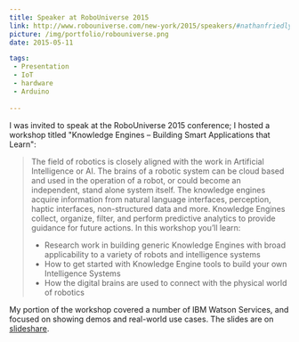 ```yaml
---
title: Speaker at RoboUniverse 2015
link: http://www.robouniverse.com/new-york/2015/speakers/#nathanfriedly
picture: /img/portfolio/robouniverse.png
date: 2015-05-11

tags:
 - Presentation
 - IoT
 - hardware
 - Arduino
 
---
```


I was invited to speak at the RoboUniverse 2015 conference; I hosted a workshop titled "Knowledge Engines – Building Smart Applications that Learn":
 
> The field of robotics is closely aligned with the work in Artificial Intelligence or AI. The brains of a robotic system can be cloud based and used in the operation of a robot, or could become an independent, stand alone system itself. The knowledge engines acquire information from natural language interfaces, perception, haptic interfaces, non-structured data and more. Knowledge Engines collect, organize, filter, and perform predictive analytics to provide guidance for future actions. In this workshop you’ll learn:
>
> * Research work in building generic Knowledge Engines with broad applicability to a variety of robots and intelligence systems
> * How to get started with Knowledge Engine tools to build your own Intelligence Systems
> * How the digital brains are used to connect with the physical world of robotics

My portion of the workshop covered a number of IBM Watson Services, and focused on showing demos and real-world use cases. 
The slides are on [slideshare](http://www.slideshare.net/ibmwatsondevelopercloud/ibm-watson-developer-cloud-iot-robouniverse-2015).
 

